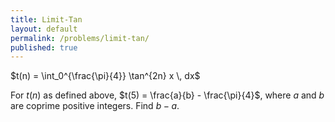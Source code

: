 ```yaml
---
title: Limit-Tan
layout: default
permalink: /problems/limit-tan/
published: true
---
```


$t(n) = \int_0^{\frac{\pi}{4}} \tan^{2n} x \, dx$

For $t(n)$ as defined above, $t(5) = \frac{a}{b} - \frac{\pi}{4}$, where $a$ and $b$ are coprime positive integers. Find $b - a$.
